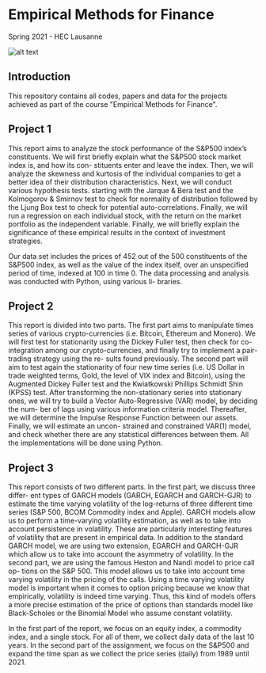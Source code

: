 # Empirical Methods for Finance

Spring 2021 - HEC Lausanne

![alt text](https://camo.githubusercontent.com/c327657381291ed9f2e8866cb96ac4861431d9c244b7b14dcf4e1470cbf632da/68747470733a2f2f75706c6f61642e77696b696d656469612e6f72672f77696b6970656469612f636f6d6d6f6e732f7468756d622f612f61332f4845435f4c617573616e6e655f6c6f676f2e7376672f32393370782d4845435f4c617573616e6e655f6c6f676f2e7376672e706e67)

## Introduction

This repository contains all codes, papers and data for the projects achieved as part of the course "Empirical Methods for Finance".

## Project 1

This report aims to analyze the stock performance of the S&P500 index’s constituents. We will first briefly explain what the S&P500 stock market index is, and how its con- stituents enter and leave the index. Then, we will analyze the skewness and kurtosis of the individual companies to get a better idea of their distribution characteristics. Next, we will conduct various hypothesis tests. starting with the Jarque & Bera test and the Kolmogorov & Smirnov test to check for normality of distribution followed by the Ljung Box test to check for potential auto-correlations. Finally, we will run a regression on each individual stock, with the return on the market portfolio as the independent variable. Finally, we will briefly explain the significance of these empirical results in the context of investment strategies.

Our data set includes the prices of 452 out of the 500 constituents of the S&P500 index, as well as the value of the index itself, over an unspecified period of time, indexed at 100 in time 0. The data processing and analysis was conducted with Python, using various li- braries.

## Project 2


This report is divided into two parts. The first part aims to manipulate times series of various crypto-currencies (i.e. Bitcoin, Ethereum and Monero). We will first test for stationarity using the Dickey Fuller test, then check for co-integration among our crypto-currencies, and finally try to implement a pair-trading strategy using the re- sults found previously. The second part will aim to test again the stationarity of four new time series (i.e. US Dollar in trade weighted terms, Gold, the level of VIX index and Bitcoin), using the Augmented Dickey Fuller test and the Kwiatkowski Phillips Schmidt Shin (KPSS) test. After transforming the non-stationary series into stationary ones, we will try to build a Vector Auto-Regressive (VAR) model, by deciding the num- ber of lags using various information criteria model. Thereafter, we will determine the Impulse Response Function between our assets. Finally, we will estimate an uncon- strained and constrained VAR(1) model, and check whether there are any statistical differences between them. All the implementations will be done using Python.

## Project 3


This report consists of two different parts. In the first part, we discuss three differ- ent types of GARCH models (GARCH, EGARCH and GARCH-GJR) to estimate the time varying volatility of the log-returns of three different time series (S&P 500, BCOM Commodity index and Apple).
GARCH models allow us to perform a time-varying volatility estimation, as well as to take into account persistence in volatility. These are particularly interesting features of volatility that are present in empirical data. In addition to the standard GARCH model, we are using two extension, EGARCH and GARCH-GJR which allow us to take into account the asymmetry of volatility. In the second part, we are using the famous Heston and Nandi model to price call op- tions on the S&P 500. This model allows us to take into account time varying volatility in the pricing of the calls. Using a time varying volatility model is important when it comes to option pricing because we know that empirically, volatility is indeed time varying. Thus, this kind of models offers a more precise estimation of the price of options than standards model like Black-Scholes or the Binomial Model who assume constant volatility.

In the first part of the report, we focus on an equity index, a commodity index, and a single stock. For all of them, we collect daily data of the last 10 years. In the second part of the assignment, we focus on the S&P500 and expand the time span as we collect the price series (daily) from 1989 until 2021. 
